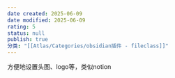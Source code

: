 ```yaml
---
date created: 2025-06-09
date modified: 2025-06-09
rating: 5
status: null
publish: true
分类: "[[Atlas/Categories/obsidian插件 - fileclass]]"
---
```

方便地设置头图、logo等，类似notion
